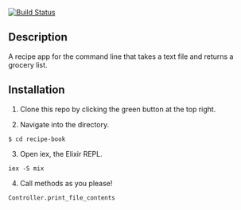 [![Build Status](https://travis-ci.org/mbdebbeler/apprenticeship-recipe-book.svg?branch=master)](https://travis-ci.org/mbdebbeler/apprenticeship-recipe-book)

## Description

A recipe app for the command line that takes a text file and returns a grocery list.

## Installation

1. Clone this repo by clicking the green button at the top right.

2. Navigate into the directory.

  ```$ cd recipe-book```

3. Open iex, the Elixir REPL.

  ```iex -S mix```

4. Call methods as you please!

  ```Controller.print_file_contents```
